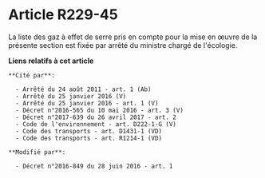 # Article R229-45

La liste des gaz à effet de serre pris en compte pour la mise en œuvre de la présente section est fixée par arrêté du
ministre chargé de l'écologie.

**Liens relatifs à cet article**

	**Cité par**:

	  - Arrêté du 24 août 2011 - art. 1 (Ab)
	  - Arrêté du 25 janvier 2016 (V)
	  - Arrêté du 25 janvier 2016 - art. 1 (V)
	  - Décret n°2016-565 du 10 mai 2016 - art. 3 (V)
	  - Décret n°2017-639 du 26 avril 2017 - art. 2
	  - Code de l'environnement - art. D222-1-G (V)
	  - Code des transports - art. D1431-1 (VD)
	  - Code des transports - art. R1214-1 (VD)

	**Modifié par**:

	  - Décret n°2016-849 du 28 juin 2016 - art. 1
